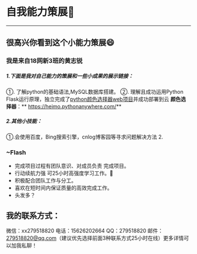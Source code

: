 # 自我能力策展&#x1F49B;

------------


## 很高兴你看到这个小能力策展:smile:

### 我是来自18网新3班的黄志锐

##### 1.下面是我对自己能力的策展和一些小成果的展示链接：

①. 了解python的基础语法,MySQL数据库搭建。
②. 理解且成功运用Python Flask运行原理，独立完成了[python颜色选择器web项目][1]并成功部署到云
**颜色选择器**：** https://heimo.pythonanywhere.com/**
##### 2.其他小技能：
①.会使用百度，Bing搜索引擎，cnlog博客园等寻求问题解决方法
2.
### **~Flash**
-  完成项目过程有团队意识、对成员负责 完成项目。
- 行动续航力强 可25小时高强度学习工作。:running:
- 积极配合团队工作与分工。
-  喜欢在短时间内保证质量的高效完成工作。
- 头发多？ 

## 我的联系方式：
微信：xx279518820
电话：15626202664
QQ：279518820
邮件：279518820@qq.com（建议优先选择前面3种联系方式25小时在线）更多详情可以加我私聊！


  [1]: https://heimo.pythonanywhere.com/
